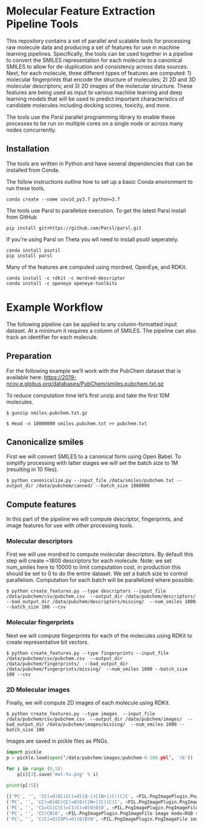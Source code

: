 # Molecular Feature Extraction Pipeline Tools

This repository contains a set of parallel and scalable tools for processing raw molecule data and producing a set of features for use in machine learning pipelines. Specifically, the tools can be used together in a pipeline to convert the SMILES representation for each molecule to a canonical SMILES to allow for de-duplication and consistency across data sources. Next, for each molecule, three different types of features are computed: 1) molecular fingerprints that encode the structure of molecules; 2) 2D and 3D molecular descriptors; and 3) 2D images of the molecular structure. These features are being used as input to various machine learning and deep learning models that will be used to predict important characteristics of candidate molecules including docking scores, toxicity, and more.

The tools use the Parsl parallel programming library to enable these processes to be run on multiple cores on a single node or across many nodes concurrently. 


## Installation

The tools are written in Python and have several dependencies that can be installed from Conda. 

The follow instructions outline how to set up a basic Conda environment to run these tools. 

```
conda create --name covid_py3.7 python=3.7
```

The tools use Parsl to parallelize execution. To get the latest Parsl install from GitHub

```
pip install git+https://github.com/Parsl/parsl.git
```

If you're using Parsl on Theta you wll need to install psutil seperately. 

```
conda install psutil
pip install parsl
```

Many of the features are computed using mordred, OpenEye, and RDKit.

```
conda install -c rdkit -c mordred-descriptor 
conda install -c openeye openeye-toolkits
```

# Example Workflow

The following pipeline can be applied to any column-formatted input dataset. At a minimum it requires a column of SMILES. The pipeline can also track an identifier for each molecule.

## Preparation
For the following example we’ll work with the PubChem dataset that is available here: https://2019-ncov.e.globus.org/databases/PubChem/smiles.pubchem.txt.gz

To reduce computation time let’s first unzip and take the first 10M molecules. 

```
$ gunzip smiles.pubchem.txt.gz

$ Head -n 10000000 smiles.pubchem.txt >> pubchem.txt
```

## Canonicalize smiles

First we will convert SMILES to a canonical form using Open Babel. To simplify processing with latter stages we will set the batch size to 1M (resulting in 10 files).

```
$ python canonicalize.py --input_file /data/smiles/pubchem.txt --output_dir /data/pubchem/canned/ --batch_size 1000000
```

## Compute features

In this part of the pipeline we will compute descriptor, fingerprints, and image features for use with other processing tools.

### Molecular descriptors 

First we will use mordred to compute molecular descriptors. By default this step will create ~1800 descriptors for each molecule.  Note: we set num_smiles here to 10000 to limit computation cost, in production this should be set to 0 to do the entire dataset. We set a batch size to control parallelism. Computation for each batch will be parallelized where possible.

```
$ python create_features.py --type descriptors --input_file /data/pubchem/csv/pubchem.csv  --output_dir /data/pubchem/descriptors/  --bad_output_dir /data/pubchem/descriptors/missing/  --num_smiles 1000 --batch_size 100 --csv
```

### Molecular fingerprints

Next we will compute fingerprints for each of the molecules using RDKit to create representative bit vectors. 

```
$ python create_features.py --type fingerprints --input_file /data/pubchem/csv/pubchem.csv  --output_dir /data/pubchem/fingerprints/  --bad_output_dir /data/pubchem/fingerprints/missing/  --num_smiles 1000 --batch_size 100 --csv
```

### 2D Molecular images

Finally, we will compute 2D images of each molecule using RDKit.

```
$ python create_features.py --type images  --input_file /data/pubchem/csv/pubchem.csv  --output_dir /data/pubchem/images/  --bad_output_dir /data/pubchem/images/missing/  --num_smiles 1000 --batch_size 100
```

Images are saved in pickle files as PNGs. 

```python
import pickle
p = pickle.load(open(‘/data/pubchem/images/pubchem-0-100.pkl’, 'rb'))

for i in range (0,5):
    p[i][3].save('mol-%s.png' % i)
    
print(p[:5])

[('PC', '', 'CC(=O)OC(CC(=O)[O-])C[N+](C)(C)C', <PIL.PngImagePlugin.PngImageFile image mode=RGB size=128x128 at 0x7F7E1D5259D0>), 
('PC', '', 'CC(=O)OC(CC(=O)O)C[N+](C)(C)C', <PIL.PngImagePlugin.PngImageFile image mode=RGB size=128x128 at 0x7F7E1D4B8810>), 
('PC', '', 'C1=CC(C(C(=C1)C(=O)O)O)O', <PIL.PngImagePlugin.PngImageFile image mode=RGB size=128x128 at 0x7F7E1D058E90>), 
('PC', '', 'CC(CN)O', <PIL.PngImagePlugin.PngImageFile image mode=RGB size=128x128 at 0x7F7E1D058F90>), 
('PC', '', 'C(C(=O)COP(=O)(O)O)N', <PIL.PngImagePlugin.PngImageFile image mode=RGB size=128x128 at 0x7F7E1D05F090>)]
```
